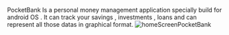  PocketBank Is a personal money management application specially build for android OS . It can track your savings , investments , loans and can represent all those datas in graphical format.
![homeScreenPocketBank](https://user-images.githubusercontent.com/79393396/174012138-36657da8-2942-404d-95f4-09fb53dccc79.jpg)

